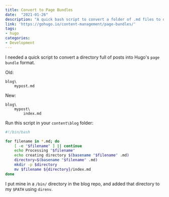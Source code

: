 ```yaml
---
title: Convert to Page Bundles
date:  "2021-01-26"
description: "A quick bash script to convert a folder of .md files to directories"
link: 'https://gohugo.io/content-management/page-bundles/' 
tags:
- hugo
categories:
- Development
---
```


I needed a quick script to convert a directory full of posts into Hugo's `page bundle` format.  
<!--more-->

Old:

```
blog\
    mypost.md
```

New:

```
blog\
    mypost\
        index.md
```

Run this script in your `content\blog` folder:

```bash
#!/bin/bash

for filename in *.md; do
    [ -e "$filename" ] || continue
    echo Processing "$filename"
    echo creating directory $(basename "$filename" .md)
    directory=$(basename "$filename" .md)
    mkdir -p $directory
    mv $filename ${directory}/index.md
done
```

I put mine in a `/bin/` directory in the blog repo, and added that directory to my `$PATH` using `direnv`.